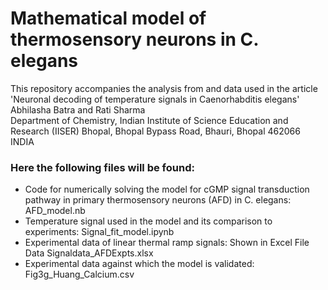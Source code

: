 # Mathematical model of thermosensory neurons in C. elegans
This repository accompanies the analysis from and data used in the article 'Neuronal decoding of temperature signals in Caenorhabditis elegans'  
Abhilasha Batra and Rati Sharma  
Department of Chemistry, Indian Institute of Science Education and Research (IISER) Bhopal, Bhopal Bypass Road, Bhauri, Bhopal 462066 INDIA

### Here the following files will be found:
- Code for numerically solving the model for cGMP signal transduction pathway in primary thermosensory neurons (AFD) in C. elegans: AFD_model.nb
- Temperature signal used in the model and its comparison to experiments:  Signal_fit_model.ipynb
- Experimental data of linear thermal ramp signals: Shown in Excel File Data Signaldata_AFDExpts.xlsx
- Experimental data against which the model is validated: Fig3g_Huang_Calcium.csv
